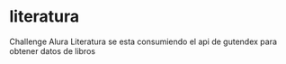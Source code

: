 # literatura
Challenge Alura Literatura se esta consumiendo el api de gutendex para obtener datos de libros

